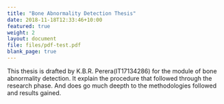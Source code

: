 ```yaml
---
title: "Bone Abnormality Detection Thesis"
date: 2018-11-18T12:33:46+10:00
featured: true
weight: 2
layout: document
file: files/pdf-test.pdf
blank_page: true
---
```


This thesis is drafted by K.B.R. Perera(IT17134286) for the
module of bone abnormality detection. It explain the procedure
that followed through the research phase. And does go much deepth
to the methodologies followed and results gained. 
